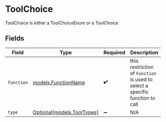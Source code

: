 # ToolChoice

ToolChoice is either a ToolChoiceEnum or a ToolChoice


## Fields

| Field                                                                        | Type                                                                         | Required                                                                     | Description                                                                  |
| ---------------------------------------------------------------------------- | ---------------------------------------------------------------------------- | ---------------------------------------------------------------------------- | ---------------------------------------------------------------------------- |
| `function`                                                                   | [models.FunctionName](../models/functionname.md)                             | :heavy_check_mark:                                                           | this restriction of `Function` is used to select a specific function to call |
| `type`                                                                       | [Optional[models.ToolTypes]](../models/tooltypes.md)                         | :heavy_minus_sign:                                                           | N/A                                                                          |